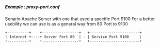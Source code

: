 #####  Example : 	proxy-port.conf

Senario Apache Server with one that used a specific Port 9100
For a better usebility we can use is as a genaral way from 80 Port to 9100

```
+----------+    +-----------------+   +-----------------------+
| Internet +----+ Server Port 80  | - | Service Port 9100     |
+----------+    +-----------------+   +-----------------------+
```

#### 
